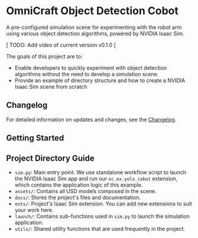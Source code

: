 # OmniCraft Object Detection Cobot

A pre-configured simulation scene for experimenting with the robot arm using various object detection algorithms, powered by NVIDIA Isaac Sim.

[ TODO: Add video of current version v0.1.0 ]

The goals of this project are to:

- Enable developers to quickly experiment with object detection algorithms without the need to develop a simulation scene.
- Provide an example of directory structure and how to create a NVIDIA Isaac Sim scene from scratch

## Changelog
For detailed information on updates and changes, see the [Changelog](./CHANGELOG.md).


## Getting Started

## Project Directory Guide
- `sim.py`: Main entry point. We use standalone workflow script to launch the NVIDIA Isaac Sim app and run our `oc.ex.yolo_cobot` extension, which contains the application logic of this example.  
- `assets/`: Contains all USD models composed in the scene.
- `docs/`: Stores the project's files and documentation.
- `exts/`: Project's Isaac Sim extension. You can add new extensions to suit your work here.
- `launch/`: Contains sub-functions used in `sim.py` to launch the simulation application.
- `utils/`: Shared utility functions that are used frequently in the project.
